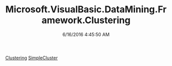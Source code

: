 ﻿---
title: Microsoft.VisualBasic.DataMining.Framework.Clustering
date: 6/16/2016 4:45:50 AM
---

[Clustering](T-Microsoft.VisualBasic.DataMining.Framework.Clustering.Clustering.html)
[SimpleCluster](T-Microsoft.VisualBasic.DataMining.Framework.Clustering.SimpleCluster.html)
